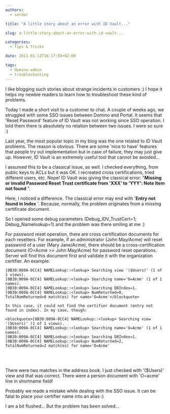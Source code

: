 ```yaml
---
authors:
  - serdar

title: "A little story about an error with ID Vault..."

slug: a-little-story-about-an-error-with-id-vault...

categories:
  - Tips & Tricks

date: 2011-01-12T16:17:59+02:00

tags:
  - domino-admin
  - troubleshooting
---
```


I like blogging such stories about strange incidents in customers :) I hope it helps my newbie readers to learn how to troubleshoot these kind of problems.
<!-- more -->
Today I made a short visit to a customer to chat. A couple of weeks ago, we struggled with some SSO issues between Domino and Portal. It seems that 'Reset Password' feature of ID Vault was not working since SSO operation. I told them there is absolutely no relation between two issues. I were so sure :)

Last year, the most popular topic in my blog was the one related to ID Vault problems. The reason is obvious. There are some 'nice to have' features that people try out implementation but in case of failure, they may just give up. However, ID Vault is an extremely useful tool that cannot be avoided...

I assumed this to be a classical issue, as well. I checked everything, from public keys to ACLs but it was OK. I recreated cross certifications, tried different users, etc. Nope! ID Vault was giving the classical error: "**Missing or invalid Password Reset Trust certificate from 'XXX' to 'YYY': Note Item not found** ".

Here, I noticed a difference. The classical error may end with '**Entry not found in Index** '. Because, normally, the problem originates from a missing certificate document.

So I opened some debug parameters (Debug_IDV_TrustCert=1; Debug_Namelookup=1) and the problem was there smiling at me :)

For password reset operation, there are cross certification documents for each resetters. For example, if an administrator (John May/Acme) will reset password of a user (Mary Jane/Acme), there should be a cross-certification document (O=Acme \>\> John May/Acme) for password reset operations. Server will find this document first and validate it with the organization certifier. An example:

```
[0B30:009A-0CC4] NAMELookup::<lookup> Searching view '($Users)' (1 of 1 views).
[0B30:009A-0CC4] NAMELookup::<lookup> Searching name='O=Acme' (1 of 1 names).
[0B30:009A-0CC4] NAMELookup::<lookup> Searching DBIndex=1.
[0B30:009A-0CC4] NAMELookup::<lookup> NumReturned=0, TotalNumReturned=0 match(es) for name='O=Acme'</blockquote>

In this case, it could not find the certifier document (entry not found in index). In my case, though:

<blockquote>[0B30:009A-0CC4] NAMELookup::<lookup> Searching view '($Users)' (1 of 1 views).
[0B30:009A-0CC4] NAMELookup::<lookup> Searching name='O=Acme' (1 of 1 names).
[0B30:009A-0CC4] NAMELookup::<lookup> Searching DBIndex=1.
[0B30:009A-0CC4] NAMELookup::<lookup> NumReturned=2, TotalNumReturned=2 match(es) for name='O=Acme'
```

<br />

<br />

There were two matches in the address book. I just checked with '($Users)' view and that was correct. There were a person document with 'O=acme' line in shortname field!

Probably we made a mistake while dealing with the SSO issue. It can be fatal to place your certifier name into an alias :)

I am a bit flushed... But the problem has been solved...
